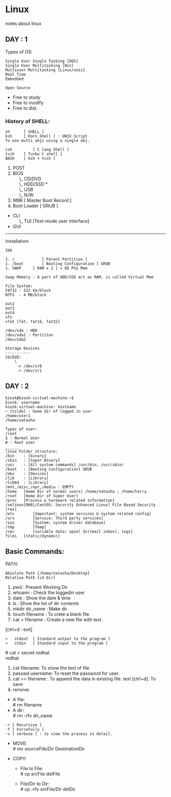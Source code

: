 # Linux
notes about linux 

## DAY : 1
Types of OS:
```
Single User Single Tasking [DOS]
Single User Multitasking [Win]
Multiuser Multitasking [Linux/unix]
Real Time
Embedded

Open Source
```
- Free to study
- Free to modify
- Free to dist.

### History of SHELL:
```
sh 		[ SHELL ]
ksh		[ Korn Shell ] : UNIX Script
To exe multi objs using a single obj.

csh 		[ C lang Shell ]
tcsh 	[ Turbo C shell ]
BASH  	[ ksh + tcsh ] 
```

1. POST
1. BIOS   
&nbsp;&nbsp;&nbsp;&nbsp;    \\_ CD/DVD  
&nbsp;&nbsp;&nbsp;&nbsp;    \\_ HDD/SSD *  
&nbsp;&nbsp;&nbsp;&nbsp;    \\_ USB  
&nbsp;&nbsp;&nbsp;&nbsp;    \\_ N/W
1. MBR [ Master Boot Record ]
1. Boot Loader [ GRUB ] 
			

* CLI  
&nbsp;&nbsp;&nbsp;&nbsp;    \\_ TUI [Text-mode user interface]   
* GUI

---

Installation:
```
20G

1. /    		[ Parent Partition ] 
1. /boot		[ Booting Configuration ] GRUB
1. SWAP		[ RAM x 2 ] = 8G Phy Mem

Swap Memory : A part of HDD/SSD act as RAM, is called Virtual Mem

File System: 
FAT32 - 512 kb/block
NTFS  - 4 MB/block

ext2
ext3
ext4
xfs
vfat [fat, fat16, fat32]

/dev/sda : HDD
/dev/sda1 : Partition
/dev/sda2

Storage Devices
-----------
CD/DVD:
    \
     -> /dev/sr0
     -> /dev/sr1
```
## DAY : 2
```
kiosk@kiosk-virtual-machine:~$
kiosk: username
kiosk-virtual-machine: hostname
~ [tilde] : home dir of logged in user
/home/user1
/home/natasha

Types of user:
/root
$ : Normal User 
# : Root user
______
linux Folder structure:
/bin    : [binary]
/sbin 	: [Super Binary]
/usr	: [All system commands] /usr/bin, /usr/sbin/
/boot	: [Booting Configuration] GRUB
/dev	: [Devices]
/lib	: [Library]
/lib64	: [Library]
/mnt,/misc,/opt,/media : EMPTY
/home	[Home Dir of normal users] /home/natasha ; /home/harry
/root	[Home Dir of Super User]
/proc	[Process & hardware related information]
/selinux[RHEL/CentOS: Security Enhanced Linux] File Based Security [rwx]
/etc		[Important: system services & system related config]
/srv		[Service: Third party services]
/sys		[System: system driver database]
/tmp		[Temp]
/var		[variable data: spool dir(mail inbox), logs]
files	[static/dynamic]
```
## Basic Commands:
PATH:
```
Absolute Path [/home/natasha/Desktop]
Relative Path [cd Dir]
```
1. pwd			:	Present Working Dir  
1. whoami 	:	Check the loggedin user  
1. date		:	Show the date & time  
1. ls			: 	Show the list of dir contents
1. mkdir dir_name		:	Make dir
1. touch filename		:	To crete a blank file
1. cat > filename		:	Create a new file with text.

[ctrl+d : exit]

    >	stdout	[ Standard output to the program ]  
    <	stdin	[ Standard input to the program ]

\# cat > secret
redhat  
redhat

1. cat filename: To show the text of file
1. passwd username: To reset the password for user.
1. cat >> filename : To append the data in existing file.
text
[ctrl+d]: To save
1. remove:
* A file:  
    \# rm filename
* A dir:  
\# rm -rfv dir_name
```
-r [ Recursive ] 
-f [ Forcefully ]
-v [ verbose ] : to view the process in detail.
```
* MOVE:  
    \# mv sourceFile/Dir DestinationDir

* COPY:
    * File to File:  
        \# cp srcFile dstFile

    * File/Dir to Dir:  
        \# cp -rfv srcFile/Dir dstDir

```


